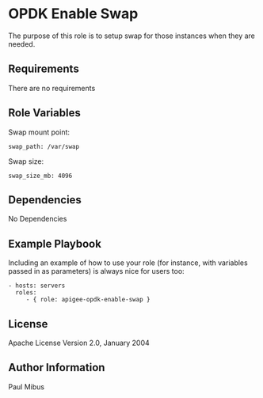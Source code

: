 OPDK Enable Swap
=========

The purpose of this role is to setup swap for those instances when they are needed. 

Requirements
------------

There are no requirements

Role Variables
--------------

Swap mount point:

    swap_path: /var/swap
    
Swap size:
    
    swap_size_mb: 4096

Dependencies
------------

No Dependencies

Example Playbook
----------------

Including an example of how to use your role (for instance, with variables passed in as parameters) is always nice for users too:

    - hosts: servers
      roles:
         - { role: apigee-opdk-enable-swap }

License
-------

Apache License Version 2.0, January 2004

Author Information
------------------

Paul Mibus
